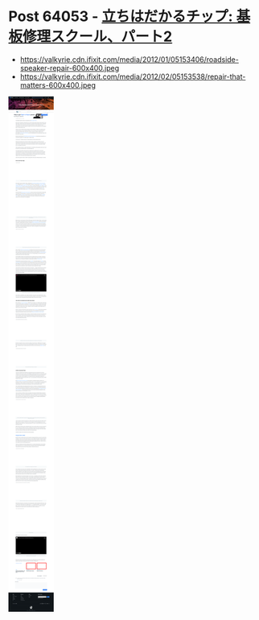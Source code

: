 # Post 64053 - [立ちはだかるチップ: 基板修理スクール、パート2](https://www.ifixit.com/News/64053/%e7%ab%8b%e3%81%a1%e3%81%af%e3%81%a0%e3%81%8b%e3%82%8b%e3%83%81%e3%83%83%e3%83%97-%e5%9f%ba%e6%9d%bf%e4%bf%ae%e7%90%86%e3%82%b9%e3%82%af%e3%83%bc%e3%83%ab%e3%80%81%e3%83%91%e3%83%bc%e3%83%882)

- https://valkyrie.cdn.ifixit.com/media/2012/01/05153406/roadside-speaker-repair-600x400.jpeg
- https://valkyrie.cdn.ifixit.com/media/2012/02/05153538/repair-that-matters-600x400.jpeg

![screencap](screenshots/f1f15508-cf2b-40a2-9346-f52dcfcea192.png)
